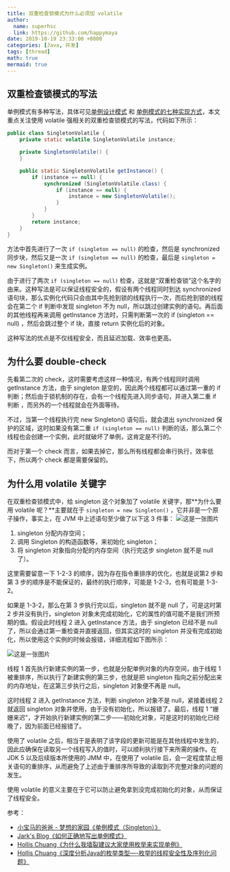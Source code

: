 ```yaml
---
title: 双重检查锁模式为什么必须加 volatile
author:
  name: superhsc
  link: https://github.com/happymaya
date: 2019-10-19 23:33:00 +0800
categories: [Java, 并发]
tags: [thread]
math: true
mermaid: true
---
```


## 双重检查锁模式的写法

单例模式有多种写法，具体可见[单例设计模式](https://maya.happymaya.cn/posts/singleton/) 和 [单例模式的七种实现方式](https://maya.happymaya.cn/posts/singleton-seven-implementation-methods/)，本文重点关注使用 volatile 强相关的双重检查锁模式的写法，代码如下所示：

```java
public class SingletonVolatile {
    private static volatile SingletonVolatile instance;

    private SingletonVolatile() {
    }

    public static SingletonVolatile getInstance() {
        if (instance == null) {
            synchronized (SingletonVolatile.class) {
                if (instance == null) {
                    instance = new SingletonVolatile();
                }
            }
        }
        return instance;
    }
}
```

方法中首先进行了一次 `if (singleton == null)` 的检查，然后是 synchronized 同步块，然后又是一次 `if (singleton == null)` 的检查，最后是 `singleton = new Singleton()` 来生成实例。

由于进行了两次 `if (singleton == null)` 检查，这就是“双重检查锁”这个名字的由来。这种写法是可以保证线程安全的，假设有两个线程同时到达 synchronized 语句块，那么实例化代码只会由其中先抢到锁的线程执行一次，而后抢到锁的线程会在第二个 if 判断中发现 singleton 不为 null，所以跳过创建实例的语句。再后面的其他线程再来调用 getInstance 方法时，只需判断第一次的 if (singleton == null) ，然后会跳过整个 if 块，直接 return 实例化后的对象。

这种写法的优点是不仅线程安全，而且延迟加载、效率也更高。

## 为什么要 double-check

先看第二次的 check，这时需要考虑这样一种情况，有两个线程同时调用 getInstance 方法，由于 singleton 是空的，因此两个线程都可以通过第一重的 if 判断；然后由于锁机制的存在，会有一个线程先进入同步语句，并进入第二重 if 判断 ，而另外的一个线程就会在外面等待。

不过，当第一个线程执行完 new Singleton() 语句后，就会退出 synchronized 保护的区域，这时如果没有第二重 `if (singleton == null)` 判断的话，那么第二个线程也会创建一个实例，此时就破坏了单例，这肯定是不行的。

而对于第一个 check 而言，如果去掉它，那么所有线程都会串行执行，效率低下，所以两个 check 都是需要保留的。

## 为什么用 volatile 关键字

在双重检查锁模式中，给 singleton 这个对象加了 volatile 关键字，那**为什么要用 volatile 呢？**主要就在于 `singleton = new Singleton()` ，它并非是一个原子操作，事实上，在 JVM 中上述语句至少做了以下这 3 件事：
![这是一张图片](https://images.happymaya.cn/assert/java/thread/java-63-2.png)

1. singleton 分配内存空间；
2. 调用 Singleton 的构造函数等，来初始化 singleton；
3. 将 singleton 对象指向分配的内存空间（执行完这步 singleton 就不是 null 了）。

这里需要留意一下 1-2-3 的顺序，因为存在指令重排序的优化，也就是说第2 步和第 3 步的顺序是不能保证的，最终的执行顺序，可能是 1-2-3，也有可能是 1-3-2。

如果是 1-3-2，那么在第 3 步执行完以后，singleton 就不是 null 了，可是这时第 2 步并没有执行，singleton 对象未完成初始化，它的属性的值可能不是我们所预期的值。假设此时线程 2 进入 getInstance 方法，由于 singleton 已经不是 null 了，所以会通过第一重检查并直接返回，但其实这时的 singleton 并没有完成初始化，所以使用这个实例的时候会报错，详细流程如下图所示：

![这是一张图片](https://images.happymaya.cn/assert/java/thread/java-63-3.png)

线程 1 首先执行新建实例的第一步，也就是分配单例对象的内存空间，由于线程 1 被重排序，所以执行了新建实例的第三步，也就是把 singleton 指向之前分配出来的内存地址，在这第三步执行之后，singleton 对象便不再是 null。

这时线程 2 进入 getInstance 方法，判断 singleton 对象不是 null，紧接着线程 2 就返回 singleton 对象并使用，由于没有初始化，所以报错了。最后，线程 1 “姗姗来迟”，才开始执行新建实例的第二步——初始化对象，可是这时的初始化已经晚了，因为前面已经报错了。

使用了 volatile 之后，相当于是表明了该字段的更新可能是在其他线程中发生的，因此应确保在读取另一个线程写入的值时，可以顺利执行接下来所需的操作。在 JDK 5 以及后续版本所使用的 JMM 中，在使用了 volatile 后，会一定程度禁止相关语句的重排序，从而避免了上述由于重排序所导致的读取到不完整对象的问题的发生。

使用 volatile 的意义主要在于它可以防止避免拿到没完成初始化的对象，从而保证了线程安全。

参考：
- [小宝马的爸爸 - 梦想的家园《单例模式（Singleton）》](https://www.cnblogs.com/BoyXiao/archive/2010/05/07/1729376.html)
- [Jark's Blog《如何正确地写出单例模式》](http://wuchong.me/blog/2014/08/28/how-to-correctly-write-singleton-pattern/)
- [Hollis Chuang《为什么我墙裂建议大家使用枚举来实现单例》](https://www.hollischuang.com/archives/2498)
- [Hollis Chuang《深度分析Java的枚举类型—-枚举的线程安全性及序列化问题》](https://www.hollischuang.com/archives/197)
